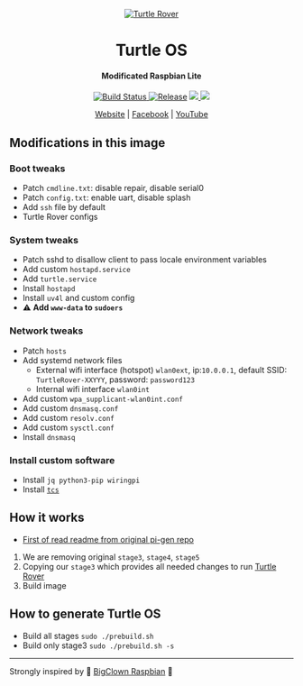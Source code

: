 <p align="center">
  <a href="http://turtlerover.com" alt="Turtle Rover"><img src="https://avatars3.githubusercontent.com/u/36553642?s=84&v=4" alt="Turtle Rover" /></a>
</p>
<h1 align="center">Turtle OS</h1>
<h4 align="center">Modificated Raspbian Lite</h4>

<p align="center">
  <a href="https://travis-ci.org/TurtleRover/turtleos">
    <img src="https://travis-ci.org/TurtleRover/turtleos.svg?branch=master" alt="Build Status">
  </a>
  <a href="https://github.com/TurtleRover/turtleos/releases">
    <img src="https://img.shields.io/github/release/TurtleRover/turtleos.svg" alt="Release"></a>
  <a href="https://github.com/TurtleRover/turtleos/blob/master/LICENSE">
      <img src="https://img.shields.io/github/license/TurtleRover/turtleos.svg">
  </a>
  <a href="https://twitter.com/TurtleRover">
    <img src="https://img.shields.io/twitter/follow/TurtleRover.svg?style=social&label=Follow">
  </a>
</p>
<p align="center">
  <a href="http://turtlerover.com" alt="Website">Website</a> |
  <a href="https://www.facebook.com/TurtleRover/" alt="Facebook">Facebook</a> |
  <a href="https://www.youtube.com/channel/UCxukvEct3wP0S5FACa3uelA" alt="YouTube">YouTube</a>
</p>

## Modifications in this image
### Boot tweaks
 * Patch `cmdline.txt`: disable repair, disable serial0
 * Patch `config.txt`: enable uart, disable splash
 * Add `ssh` file by default
 * Turtle Rover configs
### System tweaks
 * Patch sshd to disallow client to pass locale environment variables
 * Add custom `hostapd.service`
 * Add `turtle.service`
 * Install `hostapd`
 * Install `uv4l` and custom config
 * ⚠️ **Add `www-data` to `sudoers`**
### Network tweaks
 * Patch `hosts`
 * Add systemd network files
    * External wifi interface (hotspot) `wlan0ext`, ip:`10.0.0.1`, default SSID: `TurtleRover-XXYYY`, password: `password123`
    * Internal wifi interface `wlan0int`
 * Add custom `wpa_supplicant-wlan0int.conf`
 * Add custom `dnsmasq.conf`
 * Add custom `resolv.conf`
 * Add custom `sysctl.conf`
 * Install `dnsmasq`

### Install custom software
 * Install `jq python3-pip wiringpi`
 * Install [`tcs`](https://github.com/TurtleRover/tcs)

## How it works
 * [First of read readme from original pi-gen repo](https://github.com/RPi-Distro/pi-gen)
 1. We are removing original `stage3`, `stage4`, `stage5`
 2. Copying our `stage3` which provides all needed changes to run [Turtle Rover](http://turtlerover.com)
 3. Build image

## How to generate Turtle OS
 * Build all stages `sudo ./prebuild.sh`
 * Build only stage3 `sudo ./prebuild.sh -s`

---
Strongly inspired by 🤡 [BigClown Raspbian](https://github.com/bigclownlabs/bc-raspbian) 🤡
